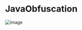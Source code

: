 
# JavaObfuscation


![image](https://drive.google.com/file/d/1Jeka4tI2mYQEsW9BkYJ3CQezz51FT9M8/view?usp=sharing)
